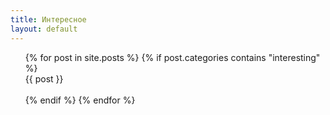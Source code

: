 ```yaml
---
title: Интересное
layout: default
---
```


<ul>
  {% for post in site.posts %}
    {% if post.categories contains "interesting" %}
      <li style="list-style-type:none">
        <div id="list">
          {{ post }}
        </div>
        <br/>
      </li>
    {% endif %}
  {% endfor %}
</ul>
